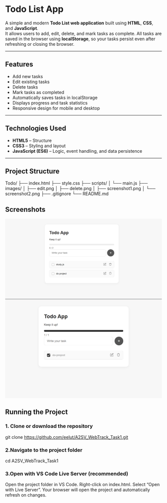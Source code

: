 # Todo List App

A simple and modern **Todo List web application** built using **HTML**, **CSS**, and **JavaScript**.  
It allows users to add, edit, delete, and mark tasks as complete. All tasks are saved in the browser using **localStorage**, so your tasks persist even after refreshing or closing the browser.

---

## Features

- Add new tasks  
- Edit existing tasks  
- Delete tasks  
- Mark tasks as completed  
- Automatically saves tasks in localStorage  
- Displays progress and task statistics  
- Responsive design for mobile and desktop  

---

## Technologies Used

- **HTML5** – Structure  
- **CSS3** – Styling and layout  
- **JavaScript (ES6)** – Logic, event handling, and data persistence  

---

## Project Structure

Todo/
├── index.html
├── style.css
├── scripts/
│   └── main.js
├── images/
│   ├── edit.png
│   ├── delete.png
│   ├── screenshot1.png
│   └── screenshot2.png
├── .gitignore
└── README.md


## Screenshots
![Screenshot1](./images/Screenshot1.png)
![Screenshot2](./images/Screenshot2.png)

## Running the Project
### 1. Clone or download the repository

  git clone https://github.com/eelut/A2SV_WebTrack_Task1.git

### 2.Navigate to the project folder

 cd A2SV_WebTrack_Task1

### 3.Open with VS Code Live Server (recommended)
 Open the project folder in VS Code.
 Right-click on index.html.
 Select “Open with Live Server”.
 Your browser will open the project and automatically refresh on changes.


